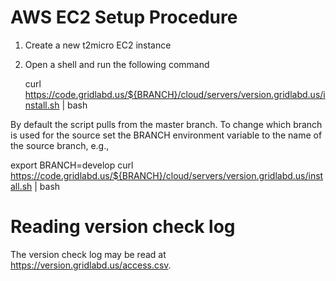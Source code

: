# AWS EC2 Setup Procedure

1. Create a new t2micro EC2 instance
2. Open a shell and run the following command
   
   curl https://code.gridlabd.us/${BRANCH}/cloud/servers/version.gridlabd.us/install.sh | bash

By default the script pulls from the master branch. To change
which branch is used for the source set the BRANCH environment
variable to the name of the source branch, e.g.,

   export BRANCH=develop
   curl https://code.gridlabd.us/${BRANCH}/cloud/servers/version.gridlabd.us/install.sh | bash

# Reading version check log

The version check log may be read at https://version.gridlabd.us/access.csv.
